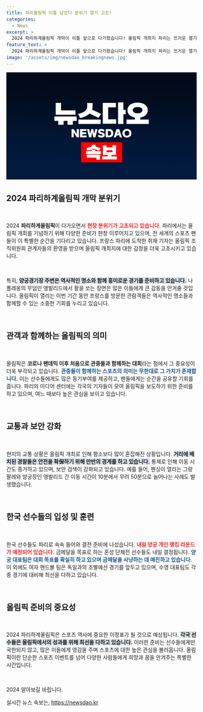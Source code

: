 ```yaml
---
title: 파리올림픽 이틀 남았다 분위기 열기 고조!
categories:
  - News
excerpt: >
  2024 파리하계올림픽 개막이 이틀 앞으로 다가왔습니다! 올림픽 개최지 파리는 뜨거운 열기로 물들어 있으며, 역사적 명소에서 열리는 경기들에 대한 기대감이 고조되고 있습니다. 안전을 위해 강화된 경비 속에 대한민국 선수들도 기량을 뽐낼 준비 중입니다. 이번 올림픽의 숨막히는 순간을 놓치지 마세요!
feature_text: >
  2024 파리하계올림픽 개막이 이틀 앞으로 다가왔습니다! 올림픽 개최지 파리는 뜨거운 열기로 물들어 있으며, 역사적 명소에서 열리는 경기들에 대한 기대감이 고조되고 있습니다. 안전을 위해 강화된 경비 속에 대한민국 선수들도 기량을 뽐낼 준비 중입니다. 이번 올림픽의 숨막히는 순간을 놓치지 마세요!
image: '/assets/img/newsdao_breakingnews.jpg'
---
```


<p><img src="/assets/img/newsdao_breakingnews.jpg" alt="ontimetimes 속보" /></p>

<h2 data-ke-size="size26">2024 파리하계올림픽 개막 분위기</h2>

<p data-ke-size="size16">&nbsp;</p>

<p>2024 <b>파리하계올림픽</b>이 다가오면서 <b><span style="color: #ee2323;">현장 분위기가 고조되고 있습니다.</span></b> 파리에서는 올림픽 개최를 기념하기 위해 다양한 준비가 한창 이루어지고 있으며, 전 세계의 스포츠 팬들이 이 특별한 순간을 기다리고 있습니다. 프랑스 파리에 도착한 취재 기자는 올림픽 조직위원회 관계자들의 환영을 받으며 올림픽 개최지에 대한 감정을 더욱 고조시키고 있습니다. </p>

<p data-ke-size="size16">&nbsp;</p>

<p>특히, <b><span style="background-color: #21538527;">양궁경기장 주변은 역사적인 명소와 함께 흥미로운 경기를 준비하고 있습니다.</span></b> 나폴레옹의 무덤인 앵발리드에서 활을 쏘는 장면은 많은 이들에게 큰 감동을 안겨줄 것입니다. 올림픽이 열리는 이번 기간 동안 프랑스를 방문한 관람객들은 역사적인 명소들과 함께할 수 있는 소중한 기회를 누리고 있습니다.</p>

<p data-ke-size="size16">&nbsp;</p>

<h2 data-ke-size="size26">관객과 함께하는 올림픽의 의미</h2>

<p data-ke-size="size16">&nbsp;</p>

<p>올림픽은 <b>코로나 팬데믹 이후 처음으로 관중들과 함께하는 대회</b>라는 점에서 그 중요성이 더욱 부각되고 있습니다. <b><span style="color: #1a5490;">관중들이 함께하는 스포츠의 의미는 무한대로 그 가치가 존재합니다.</span></b> 이는 선수들에게도 많은 동기부여를 제공하고, 팬들에게는 순간을 공유할 기회를 줍니다. 파리의 미디어 센터에는 각국의 기자들이 모여 올림픽을 보도하기 위한 준비를 하고 있으며, 여느 때보다 높은 관심을 보이고 있습니다.</p>

<p data-ke-size="size16">&nbsp;</p>

<h2 data-ke-size="size26">교통과 보안 강화</h2>

<p data-ke-size="size16">&nbsp;</p>

<p>현지의 교통 상황은 올림픽 개최로 인해 평소보다 많이 혼잡해진 상황입니다. <b><span style="background-color: #21538527;">거리에 배치된 경찰들은 안전을 확保하기 위해 만반의 경계를 하고 있습니다.</span></b> 통제로 인해 이동 시간도 증가하고 있으며, 보안 검색이 강화되고 있습니다. 예를 들어, 펜싱이 열리는 그랑팔레와 양궁장인 앵발리드 간 이동 시간이 10분에서 무려 50분으로 늘어나는 사례도 발생했습니다.</p>

<p data-ke-size="size16">&nbsp;</p>

<h2 data-ke-size="size26">한국 선수들의 입성 및 훈련</h2>

<p data-ke-size="size16">&nbsp;</p>

<p>한국 선수들도 파리로 속속 들어와 결전 준비에 나섰습니다. <b><span style="color: #ee2323;">내일 양궁 개인 랭킹 라운드가 예정되어 있습니다.</span></b> 금메달을 목표로 하는 혼성 단체전 선수들도 내일 결정됩니다. <b><span style="color: #1a5490;">양궁 대표팀은 대회 목표를 확실히 하고 있으며 금메달을 사냥하는 데 매진하고 있습니다.</span></b> 이 외에도 여자 핸드볼 팀은 독일과의 조별예선 경기를 앞두고 있으며, 수영 대표팀도 각종 경기에 대비해 최선을 다하고 있습니다.</p>

<p data-ke-size="size16">&nbsp;</p>

<h2 data-ke-size="size26">올림픽 준비의 중요성</h2>

<p data-ke-size="size16">&nbsp;</p>

<p>2024 파리하계올림픽은 스포츠 역사에 중요한 이정표가 될 것으로 예상됩니다. <b><span style="background-color: #21538527;">각국 선수들은 올림픽에서의 성과를 위해 최선을 다하고 있습니다.</span></b> 이러한 준비는 선수들에게만 국한되지 않고, 많은 이들에게 영감을 주며 스포츠에 대한 높은 관심을 불러옵니다. 올림픽이란 단순한 스포츠 이벤트를 넘어 다양한 사람들에게 희망과 꿈을 안겨주는 특별한 시간입니다.</p>

<p data-ke-size="size16">&nbsp;</p>

<p>2024 알아보길 바랍니다.</p>
실시간 뉴스 속보는, <a href="https://newsdao.kr" rel="dofollow">https://newsdao.kr</a>


